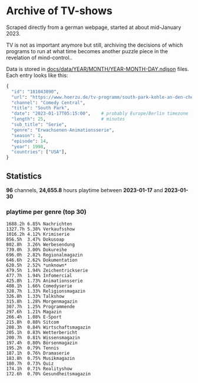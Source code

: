 # Archive of TV-shows

Scraped directly from a german webpage, started at about mid-January 2023.

TV is not as important anymore but still, archiving the decisions of which programs to run at what time
becomes another puzzle piece in the revelation of mind-control.. 

Data is stored in [docs/data/YEAR/MONTH/YEAR-MONTH-DAY.ndjson](docs/data/) files. 
Each entry looks like this:

```python
{
  "id": "181043890", 
  "url": "https://www.hoerzu.de/tv-programm/south-park-kohle-an-den-chefkoch/bid_181043890/", 
  "channel": "Comedy Central", 
  "title": "South Park", 
  "date": "2023-01-17T05:15:00",    # probably Europe/Berlin timezone 
  "length": 25,                     # minutes 
  "sub_title": "Serie", 
  "genre": "Erwachsenen-Animationsserie", 
  "season": 2, 
  "episode": 14, 
  "year": 1998, 
  "countries": ["USA"],
}
```

## Statistics

**96** channels, **24,655.8** hours playtime between **2023-01-17** and **2023-01-30**


### playtime per genre (top 30)

    1688.2h 6.85% Nachrichten
    1327.7h 5.38% Verkaufsshow
    1016.2h 4.12% Krimiserie
    856.5h  3.47% Dokusoap
    802.8h  3.26% Werbesendung
    739.0h  3.00% Dokureihe
    696.0h  2.82% Regionalmagazin
    646.6h  2.62% Dokumentation
    620.5h  2.52% *unknown*
    479.5h  1.94% Zeichentrickserie
    477.7h  1.94% Infomercial
    425.8h  1.73% Animationsserie
    408.1h  1.66% Comedyserie
    328.7h  1.33% Religionsmagazin
    326.8h  1.33% Talkshow
    315.8h  1.28% Morgenmagazin
    307.7h  1.25% Programmende
    297.6h  1.21% Magazin
    266.4h  1.08% E-Sport
    215.8h  0.88% Sitcom
    208.3h  0.84% Wirtschaftsmagazin
    205.1h  0.83% Wetterbericht
    200.7h  0.81% Wissensmagazin
    197.4h  0.80% Börsenmagazin
    195.2h  0.79% Tennis
    187.1h  0.76% Dramaserie
    183.8h  0.75% Musikmagazin
    180.7h  0.73% Quiz
    174.1h  0.71% Realityshow
    172.6h  0.70% Gesundheitsmagazin
